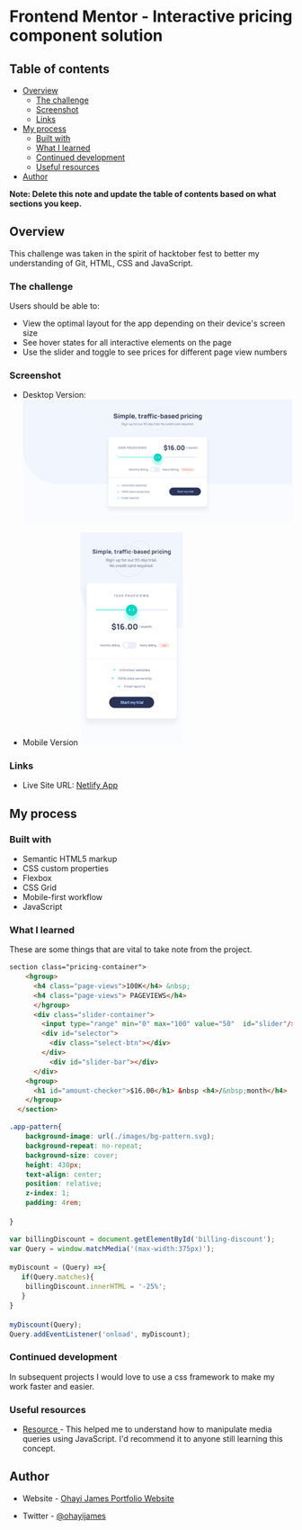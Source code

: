 # Frontend Mentor - Interactive pricing component solution


## Table of contents

- [Overview](#overview)
  - [The challenge](#the-challenge)
  - [Screenshot](#screenshot)
  - [Links](#links)
- [My process](#my-process)
  - [Built with](#built-with)
  - [What I learned](#what-i-learned)
  - [Continued development](#continued-development)
  - [Useful resources](#useful-resources)
- [Author](#author)


**Note: Delete this note and update the table of contents based on what sections you keep.**

## Overview
This challenge was taken in the spirit of hacktober fest to better my understanding of Git, HTML, CSS and JavaScript. 

### The challenge

Users should be able to:

- View the optimal layout for the app depending on their device's screen size
- See hover states for all interactive elements on the page
- Use the slider and toggle to see prices for different page view numbers

### Screenshot

- Desktop Version:
![Desktop](./screenshot/Desktop.png)

- Mobile Version
![Mobile](./screenshot/Mobile.png)




### Links

- Live Site URL: [Netlify App](https://interhacktober.netlify.app/)


## My process

### Built with

- Semantic HTML5 markup
- CSS custom properties
- Flexbox
- CSS Grid
- Mobile-first workflow
- JavaScript



### What I learned
These are some things that are vital to take note from the 
project.

```html
section class="pricing-container">
    <hgroup>
      <h4 class="page-views">100K</h4> &nbsp;
      <h4 class="page-views"> PAGEVIEWS</h4>
      </hgroup> 
      <div class="slider-container">
        <input type="range" min="0" max="100" value="50"  id="slider"/>
        <div id="selector">
          <div class="select-btn"></div>
        </div>
          <div id="slider-bar"></div>
      </div>    
    <hgroup>
      <h1 id="amount-checker">$16.00</h1> &nbsp <h4>/&nbsp;month</h4>
    </hgroup>
  </section>
```
```css
.app-pattern{  
    background-image: url(./images/bg-pattern.svg);
    background-repeat: no-repeat;
    background-size: cover;
    height: 430px;
    text-align: center;
    position: relative;
    z-index: 1;
    padding: 4rem;
 
}
```
```js
var billingDiscount = document.getElementById('billing-discount');
var Query = window.matchMedia('(max-width:375px)');

myDiscount = (Query) =>{
   if(Query.matches){
    billingDiscount.innerHTML = '-25%';
   }
}

myDiscount(Query);
Query.addEventListener('onload', myDiscount);
```

### Continued development

In subsequent projects I would love to use a css framework to make my work faster and easier. 


### Useful resources

- [Resource ](https://www.w3schools.com/howto/howto_js_media_queries.asp) - This helped me to understand how to manipulate media queries using  JavaScript. I'd recommend it to anyone still learning this concept.



## Author

- Website - [Ohayi James Portfolio Website](https://calculus001.netlify.app)

- Twitter - [@ohayijames](https://www.twitter.com/ohayijames)



